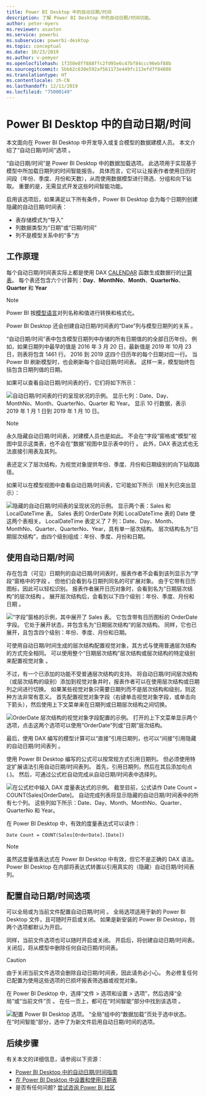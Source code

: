 ```yaml
---
title: Power BI Desktop 中的自动日期/时间
description: 了解 Power BI Desktop 中的自动日期/时间功能。
author: peter-myers
ms.reviewer: asaxton
ms.service: powerbi
ms.subservice: powerbi-desktop
ms.topic: conceptual
ms.date: 10/23/2019
ms.author: v-pemyer
ms.openlocfilehash: 1f350e8ff888ffc2fd95e6c47bf84ccc96ebf88b
ms.sourcegitcommit: 5bb62c630e592af561173e449fc113efd7f84808
ms.translationtype: HT
ms.contentlocale: zh-CN
ms.lasthandoff: 12/11/2019
ms.locfileid: "75000149"
---
```

# <a name="auto-datetime-in-power-bi-desktop"></a>Power BI Desktop 中的自动日期/时间

本文面向在 Power BI Desktop 中开发导入或复合模型的数据建模人员。 本文介绍了“自动日期/时间”选项  。

“自动日期/时间”是 Power BI Desktop 中的数据加载选项。 此选项用于实现基于模型中所加载日期列的时间智能报告。 具体而言，它可以让报表作者使用日历时间段（年份、季度、月份和天数），从而使用数据模型进行筛选、分组和向下钻取。 重要的是，无需显式开发这些时间智能功能。

启用该选项后，如果满足以下所有条件，Power BI Desktop 会为每个日期列创建隐藏的自动日期/时间表：

- 表存储模式为“导入”
- 列数据类型为“日期”或“日期/时间”
- 列不是模型关系中的“多”方

## <a name="how-it-works"></a>工作原理

每个自动日期/时间表实际上都是使用 DAX [CALENDAR](/dax/calendar-function-dax) 函数生成数据行的[计算表](desktop-calculated-tables.md)。 每个表还包含六个计算列：**Day**、**MonthNo**、**Month**、**QuarterNo**、**Quarter** 和 **Year**

> [!NOTE]
> Power BI 按[模型语言](supported-languages-countries-regions.md#choose-the-language-for-the-model-in-power-bi-desktop)对列名称和值进行转换和格式化。

Power BI Desktop 还会创建自动日期/时间表的“Date”列与模型日期列的关系  。

“自动日期/时间”表中包含模型日期列中存储的所有日期值的的全部日历年份。 例如，如果日期列中最早的值是 2016 年 3 月 20 日，最新值是 2019 年 10月 23 日，则表将包含 1461 行。 2016 到 2019 这四个日历年的每个日期对应一行。 当 Power BI 刷新模型时，也会刷新每个自动日期/时间表。 这样一来，模型始终包括包含日期列值的日期。

如果可以查看自动日期/时间表的行，它们将如下所示：

![自动日期/时间表的行的呈现状况的示例。 显示七列：Date、Day、MonthNo、Month、QuarterNo、Quarter 和 Year。 显示 10 行数据，表示 2019 年 1 月 1 日到 2019 年 1 月 10 日。](media/desktop-auto-date-time/auto-date-time-hidden-table-example-rows.png)

> [!NOTE]
> 永久隐藏自动日期/时间表，对建模人员也是如此。 不会在“字段”窗格或“模型”视图中显示这类表，也不会在“数据”视图中显示表中的行  。 此外，DAX 表达式也无法直接引用表及其列。

表还定义了层次结构，为视觉对象提供年份、季度、月份和日期级别的向下钻取路径。

如果可以在模型视图中查看自动日期/时间表，它可能如下所示（相关列已突出显示）：

![隐藏的自动日期/时间表的呈现状况的示例。 显示两个表：Sales 和 LocalDateTime 表。 Sales 表的 OrderDate 列和 LocalDateTime 表的 Date 使这两个表相关。 LocalDateTime 表定义了 7 列：Date、Day、Month、MonthNo、Quarter、QuarterNo、Year，具有单一层次结构。 层次结构名为“日期层次结构”，由四个级别组成：年份、季度、月份和日期。](media/desktop-auto-date-time/auto-date-time-hidden-table-example-diagram.png)

## <a name="work-with-auto-datetime"></a>使用自动日期/时间

存在包含（可见）日期列的自动日期/时间表时，报表作者不会看到该列显示为“字段”窗格中的字段  。 但他们会看到与日期列同名的可扩展对象。 由于它带有日历图标，因此可以轻松识别。 报表作者展开日历对象时，会看到名为“日期层次结构”的层次结构  。 展开层次结构后，会看到以下四个级别：年份、季度、月份和日期     。

![“字段”窗格的示例，其中展开了 Sales 表。 它包含带有日历图标的 OrderDate 字段。 它处于展开状态，并包含名为“日期层次结构”的层次结构。 同样，它也已展开，且包含四个级别：年份、季度、月份和日期。](media/desktop-auto-date-time/auto-date-time-fields-pane-example.png)

可使用自动日期/时间生成的层次结构配置视觉对象，其方式与使用普通层次结构的方式完全相同。 可以使用整个“日期层次结构”层次结构或层次结构的特定级别来配置视觉对象  。

不过，有一个已添加的功能不受普通层次结构的支持。 将自动日期/时间层次结构（或层次结构的级别）添加到视觉对象井时，报表作者可以在使用层次结构或日期列之间进行切换。 如果某些视觉对象只需要日期列而不是层次结构和级别，则这种方法非常有意义。 首先配置视觉对象字段（右键单击视觉对象字段，或单击向下箭头），然后使用上下文菜单来在日期列或日期层次结构之间切换。

![OrderDate 层次结构的视觉对象字段配置的示例。 打开的上下文菜单显示两个选项，点击这两个选项可以使用“OrderDate”列或“日期”层次结构。](media/desktop-auto-date-time/auto-date-time-configure-visuals-fields.png)

最后，使用 DAX 编写的模型计算可以“直接”引用日期列，也可以“间接”引用隐藏的自动日期/时间表列   。

使用 Power BI Desktop 编写的公式可以按常规方式引用日期列。 但必须使用特定扩展语法引用自动日期/时间表列。 首先，引用日期列，然后在其后添加句点 (.)。 然后，可通过公式栏自动完成从自动日期/时间表中选择列。

![在公式栏中输入 DAX 度量表达式的示例。 截至目前，公式读作 Date Count = COUNT(Sales[OrderDate]。 自动完成列表将显示隐藏的自动日期/时间表中的所有七个列。 这些列如下所示：Date、Day、Month、MonthNo、Quarter、QuarterNo 和 Year。](media/desktop-auto-date-time/auto-date-time-dax-auto-complete.png)

在 Power BI Desktop 中，有效的度量表达式可以读作：

```dax
Date Count = COUNT(Sales[OrderDate].[Date])
```

> [!NOTE]
> 虽然这度量值表达式在 Power BI Desktop 中有效，但它不是正确的 DAX 语法。 Power BI Desktop 在内部将表达式转置以引用真实的（隐藏）自动日期/时间表列。

## <a name="configure-auto-datetime-option"></a>配置自动日期/时间选项

可以全局或为当前文件配置自动日期/时间   。 全局选项适用于新的 Power BI Desktop 文件，且可随时开启或关闭。 如果是新安装的 Power BI Desktop，则两个选项都默认为开启。

同样，当前文件选项也可以随时开启或关闭。 开启后，将创建自动日期/时间表。 关闭后，将从模型中删除任何自动日期/时间表。

> [!CAUTION]
> 由于关闭当前文件选项会删除自动日期/时间表，因此请务必小心。 务必修复任何已配置为使用这些选项的已损坏报表筛选器或视觉对象。

在 Power BI Desktop 中，选择“文件 > 选项和设置 > 选项”，然后选择“全局”或“当前文件”页    。 在任一页上，都可在“时间智能”部分中找到该选项  。

![配置 Power BI Desktop 选项。 “全局”组中的“数据加载”页处于选中状态。 在“时间智能”部分，选中了为新文件启用自动日期/时间的选项。](media/desktop-auto-date-time/auto-date-time-configure-global-options.png)

## <a name="next-steps"></a>后续步骤

有关本文的详细信息，请参阅以下资源：

- [Power BI Desktop 中的自动日期/时间指南](guidance/auto-date-time.md)
- [在 Power BI Desktop 中设置和使用日期表](desktop-date-tables.md)
- 是否有任何问题? [尝试咨询 Power BI 社区](https://community.powerbi.com/)
